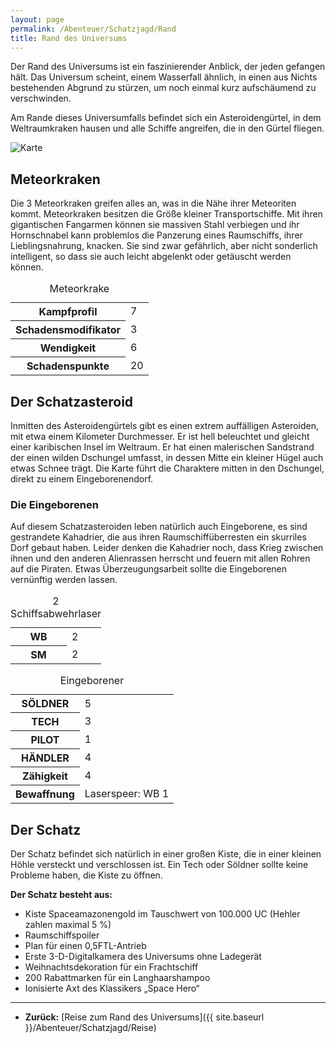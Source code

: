 ```yaml
---
layout: page
permalink: /Abenteuer/Schatzjagd/Rand
title: Rand des Universums
---
```




Der Rand des Universums ist ein faszinierender Anblick, der jeden gefangen hält. Das Universum scheint, einem Wasserfall ähnlich, in einen aus Nichts bestehenden Abgrund zu stürzen, um noch einmal kurz aufschäumend zu verschwinden.

Am Rande dieses Universumfalls befindet sich ein Asteroidengürtel, in dem Weltraumkraken hausen und alle Schiffe angreifen, die in den Gürtel fliegen.

<img alt="Karte" src="{{ site.baseurl }}/assets/images/abenteuer/schatzjagd/karte.webp" />

## Meteorkraken

Die 3 Meteorkraken greifen alles an, was in die Nähe ihrer Meteoriten kommt. Meteorkraken besitzen die Größe kleiner Transportschiffe. Mit ihren gigantischen Fangarmen können sie massiven Stahl verbiegen und ihr Hornschnabel kann problemlos die Panzerung eines Raumschiffs, ihrer Lieblingsnahrung, knacken. Sie sind zwar gefährlich, aber nicht sonderlich intelligent, so dass sie auch leicht abgelenkt oder getäuscht werden können.

<table>
<caption>Meteorkrake</caption>
<tbody>
<tr><th>Kampfprofil</th><td>7</td></tr>
<tr><th>Schadensmodifikator</th><td>3</td></tr>
<tr><th>Wendigkeit</th><td>6</td></tr>
<tr><th>Schadenspunkte</th><td>20</td></tr>
</tbody>
</table>

## Der Schatzasteroid

Inmitten des Asteroidengürtels gibt es einen extrem auffälligen Asteroiden, mit etwa einem Kilometer Durchmesser. Er ist hell beleuchtet und gleicht einer karibischen Insel im Weltraum. Er hat einen malerischen Sandstrand der einen wilden Dschungel umfasst, in dessen Mitte ein kleiner Hügel auch etwas Schnee trägt. Die Karte führt die Charaktere mitten in den Dschungel, direkt zu einem Eingeborenendorf.

### Die Eingeborenen

Auf diesem Schatzasteroiden leben natürlich auch Eingeborene, es sind gestrandete Kahadrier, die aus ihren Raumschiffüberresten ein skurriles Dorf gebaut haben. Leider denken die Kahadrier noch, dass Krieg zwischen ihnen und den anderen Alienrassen herrscht und feuern mit allen Rohren auf die Piraten. Etwas Überzeugungsarbeit sollte die Eingeborenen vernünftig werden lassen.

<table>
<caption>2 Schiffsabwehrlaser</caption>
<tbody>
<tr><th>WB</th><td>2</td></tr>
<tr><th>SM</th><td>2</td></tr>
</tbody>
</table>

<table>
<caption>Eingeborener</caption>
<tbody>
<tr><th>SÖLDNER</th><td>5</td></tr>
<tr><th>TECH</th><td>3</td></tr>
<tr><th>PILOT</th><td>1</td></tr>
<tr><th>HÄNDLER</th><td>4</td></tr>
<tr><th>Zähigkeit</th><td>4</td></tr>
<tr><th>Bewaffnung</th><td>Laserspeer: WB 1</td></tr>
</tbody>
</table>

## Der Schatz

Der Schatz befindet sich natürlich in einer großen Kiste, die in einer kleinen Höhle versteckt und verschlossen ist. Ein Tech oder Söldner sollte keine Probleme haben, die Kiste zu öffnen.

**Der Schatz besteht aus:**

- Kiste Spaceamazonengold im Tauschwert von 100.000 UC (Hehler zahlen maximal 5 %)
- Raumschiffspoiler
- Plan für einen 0,5FTL-Antrieb
- Erste 3-D-Digitalkamera des Universums ohne Ladegerät
- Weihnachtsdekoration für ein Frachtschiff
- 200 Rabattmarken für ein Langhaarshampoo
- Ionisierte Axt des Klassikers „Space Hero“

***

- **Zurück:** [Reise zum Rand des Universums]({{ site.baseurl }}/Abenteuer/Schatzjagd/Reise)
